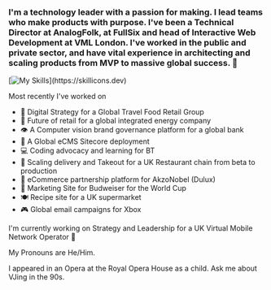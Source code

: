 ### I'm a technology leader with a passion for making. I lead teams who make products with purpose. I've been a Technical Director at AnalogFolk, at FullSix and head of Interactive Web Development at VML London. I've worked in the public and private sector, and have vital experience in architecting and scaling products from MVP to massive global success. 👋

[![My Skills]([https://skillicons.dev/icons?i=js,html,css,wasm](https://skillicons.dev/icons?i=js,html,css,aws,azure,nuxtjs,ts,vue,wordpress))](https://skillicons.dev)

Most recently I've worked on 

- 🛫 Digital Strategy for a Global Travel Food Retail Group 
- 🔌 Future of retail for a global integrated energy company
- 👁️ A Computer vision brand governance platform for a global bank
- 📄 A Global eCMS Sitecore deployment
- 💻 Coding advocacy and learning for BT
- 🍗 Scaling delivery and Takeout for a UK Restaurant chain from beta to production
- 🎨 eCommerce partnership platform for AkzoNobel (Dulux)
- 🍺 Marketing Site for Budweiser for the World Cup 
- 🍽️ Recipe site for a UK supermarket
- 🎮 Global email campaigns for Xbox

I'm currently working on Strategy and Leadership for a UK Virtual Mobile Network Operator 📱

My Pronouns are He/Him.

I appeared in an Opera at the Royal Opera House as a child. Ask me about VJing in the 90s.

<!--
**samcarrington/samcarrington** is a ✨ _special_ ✨ repository because its `README.md` (this file) appears on your GitHub profile.

Here are some ideas to get you started:

- 🔭 I’m currently working on ...
- 🌱 I’m currently learning ...
- 👯 I’m looking to collaborate on ...
- 🤔 I’m looking for help with ...
- 💬 Ask me about ...
- 📫 How to reach me: ...
- 😄 Pronouns: ...
- ⚡ Fun fact: ...
-->
